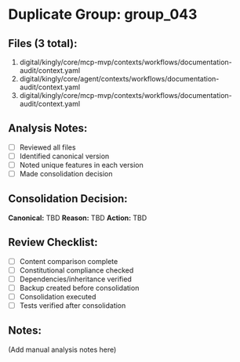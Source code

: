 # Duplicate Group: group_043

## Files (3 total):
1. digital/kingly/core/mcp-mvp/contexts/workflows/documentation-audit/context.yaml
2. digital/kingly/core/agent/contexts/workflows/documentation-audit/context.yaml
3. digital/kingly/core/mcp-mvp/contexts/workflows/documentation-audit/context.yaml

## Analysis Notes:
- [ ] Reviewed all files
- [ ] Identified canonical version
- [ ] Noted unique features in each version
- [ ] Made consolidation decision

## Consolidation Decision:
**Canonical:** TBD
**Reason:** TBD
**Action:** TBD

## Review Checklist:
- [ ] Content comparison complete
- [ ] Constitutional compliance checked
- [ ] Dependencies/inheritance verified
- [ ] Backup created before consolidation
- [ ] Consolidation executed
- [ ] Tests verified after consolidation

## Notes:
(Add manual analysis notes here)
